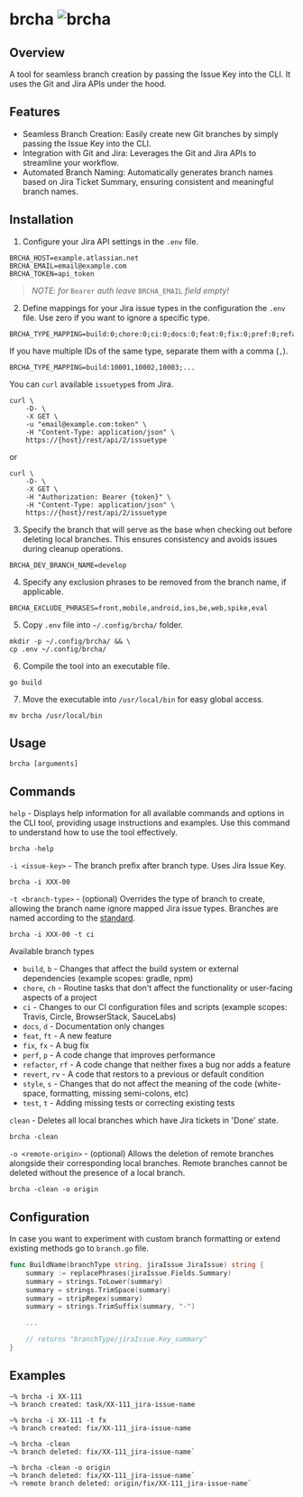 # brcha  ![brcha](https://img.shields.io/badge/brcha-v1.0.1-green.svg)

## Overview

A tool for seamless branch creation by passing the Issue Key into the CLI. It uses the Git and Jira APIs under the hood.

## Features

- Seamless Branch Creation: Easily create new Git branches by simply passing the Issue Key into the CLI.
- Integration with Git and Jira: Leverages the Git and Jira APIs to streamline your workflow.
- Automated Branch Naming: Automatically generates branch names based on Jira Ticket Summary, ensuring consistent and
  meaningful branch names.

## Installation

1. Configure your Jira API settings in the `.env` file.

```.env
BRCHA_HOST=example.atlassian.net
BRCHA_EMAIL=email@example.com
BRCHA_TOKEN=api_token
```
>*NOTE: for* `Bearer` *auth leave* `BRCHA_EMAIL` *field empty!*

2. Define mappings for your Jira issue types in the configuration the `.env` file. Use zero if you want to ignore a specific type.

```.env
BRCHA_TYPE_MAPPING=build:0;chore:0;ci:0;docs:0;feat:0;fix:0;pref:0;refactor:0;revert:0;style:0;test:0
```

If you have multiple IDs of the same type, separate them with a comma (`,`).
```.env
BRCHA_TYPE_MAPPING=build:10001,10002,10003;...
```

You can `curl` available `issuetype`s from Jira.

```terminal
curl \
    -D- \
    -X GET \
    -u "email@example.com:token" \
    -H "Content-Type: application/json" \
    https://{host}/rest/api/2/issuetype
```
or
```terminal
curl \
    -D- \
    -X GET \
    -H "Authorization: Bearer {token}" \
    -H "Content-Type: application/json" \
    https://{host}/rest/api/2/issuetype
```

3. Specify the branch that will serve as the base when checking out before deleting local branches. This ensures consistency and avoids issues during cleanup operations.
```.env
BRCHA_DEV_BRANCH_NAME=develop
```

4. Specify any exclusion phrases to be removed from the branch name, if applicable.
```.env
BRCHA_EXCLUDE_PHRASES=front,mobile,android,ios,be,web,spike,eval
```

5. Copy `.env` file into `~/.config/brcha/` folder.

```terminal
mkdir -p ~/.config/brcha/ && \
cp .env ~/.config/brcha/
```

6. Compile the tool into an executable file.

```terminal
go build
```

7. Move the executable  into `/usr/local/bin` for easy global access.

```terminal
mv brcha /usr/local/bin
```

## Usage

```terminal
brcha [arguments]
```

## Commands

`help` - Displays help information for all available commands and options in the CLI tool, providing usage instructions
and examples. Use this command to understand how to use the tool effectively.

```terminal
brcha -help
```

`-i <issue-key>` - The branch prefix after branch type. Uses Jira Issue Key.

``` terminal
brcha -i XXX-00
```

`-t <branch-type>` - (optional) Overrides the type of branch to create, allowing the branch name ignore mapped Jira
issue types. Branches are named according to the [standard](https://www.conventionalcommits.org/en/v1.0.0/).

``` terminal
brcha -i XXX-00 -t ci
```

Available branch types

- `build`, `b` - Changes that affect the build system or external dependencies (example scopes: gradle, npm)
- `chore`, `ch` - Routine tasks that don't affect the functionality or user-facing aspects of a project
- `ci` - Changes to our CI configuration files and scripts (example scopes: Travis, Circle, BrowserStack, SauceLabs)
- `docs`, `d` - Documentation only changes
- `feat`, `ft` - A new feature
- `fix`, `fx` - A bug fix
- `perf`, `p` - A code change that improves performance
- `refactor`, `rf` - A code change that neither fixes a bug nor adds a feature
- `revert`, `rv` - A code that restors to a previous or default condition
- `style`, `s` - Changes that do not affect the meaning of the code (white-space, formatting, missing semi-colons, etc)
- `test`, `t` - Adding missing tests or correcting existing tests

`clean` - Deletes all local branches which have Jira tickets in 'Done' state.

```terminal
brcha -clean
```

`-o <remote-origin>` - (optional) Allows the deletion of remote branches alongside their corresponding local branches. Remote branches cannot be deleted without the presence of a local branch.

```terminal
brcha -clean -o origin
```

## Configuration

In case you want to experiment with custom branch formatting or extend existing methods go to `branch.go` file.

```branch.go
func BuildName(branchType string, jiraIssue JiraIssue) string {
    summary := replacePhrases(jiraIssue.Fields.Summary)
    summary = strings.ToLower(summary)
    summary = strings.TrimSpace(summary)
    summary = stripRegex(summary)
    summary = strings.TrimSuffix(summary, "-")

    ...

    // returns "branchType/jiraIssue.Key_summary"
}
```

## Examples

```terminal
~% brcha -i XX-111
~% branch created: task/XX-111_jira-issue-name
```

```terminal
~% brcha -i XX-111 -t fx
~% branch created: fix/XX-111_jira-issue-name
```

```terminal
~% brcha -clean
~% branch deleted: fix/XX-111_jira-issue-name`
```

```terminal
~% brcha -clean -o origin
~% branch deleted: fix/XX-111_jira-issue-name`
~% remote branch deleted: origin/fix/XX-111_jira-issue-name`
```